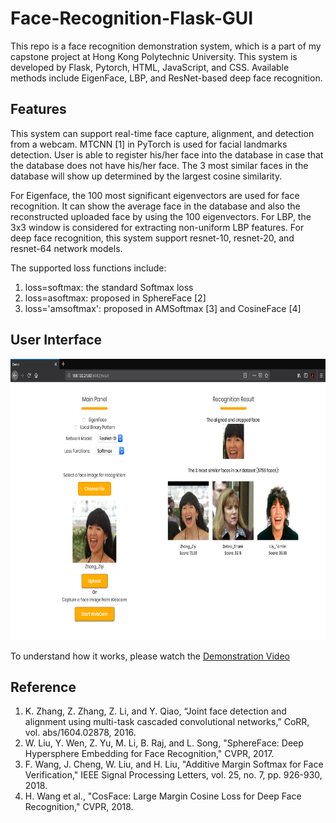 # Face-Recognition-Flask-GUI
This repo is a face recognition demonstration system, which is a part of my capstone project at Hong Kong Polytechnic University. This system is developed by Flask, Pytorch, HTML, JavaScript, and CSS. Available methods include EigenFace, LBP, and ResNet-based deep face recognition.

## Features

This system can support real-time face capture, alignment, and detection from a webcam. MTCNN [1] in PyTorch is used for facial landmarks detection. User is able to register his/her face into the database in case that the database does not have his/her face. The 3 most similar faces in the database will show up determined by the largest cosine similarity.

For Eigenface, the 100 most significant eigenvectors are used for face recognition. It can show the average face in the database and also the reconstructed uploaded face by using the 100 eigenvectors. For LBP, the 3x3 window is considered for extracting non-uniform LBP features. For deep face recognition, this system support resnet-10, resnet-20, and resnet-64 network models. 

The supported loss functions include:

1. loss=softmax: the standard Softmax loss 
2. loss=asoftmax: proposed in SphereFace [2]
3. loss='amsoftmax': proposed in AMSoftmax [3] and CosineFace [4]

## User Interface

<p align="center">
  <img src="https://github.com/aaronzguan/Face-Recognition-Flask-GUI/blob/master/UI.png" height="450">
</p>

To understand how it works, please watch the [Demonstration Video](https://www.youtube.com/watch?v=DF9S3HiIlSo)

## Reference
1. K. Zhang, Z. Zhang, Z. Li, and Y. Qiao, “Joint face detection and alignment using multi-task cascaded convolutional networks,” CoRR, vol. abs/1604.02878, 2016.
2. W. Liu, Y. Wen, Z. Yu, M. Li, B. Raj, and L. Song, "SphereFace: Deep Hypersphere Embedding for Face Recognition," CVPR, 2017.
3. F. Wang, J. Cheng, W. Liu, and H. Liu, "Additive Margin Softmax for Face Verification," IEEE Signal Processing Letters, vol. 25, no. 7, pp. 926-930, 2018.
4. H. Wang et al., "CosFace: Large Margin Cosine Loss for Deep Face Recognition," CVPR, 2018.
